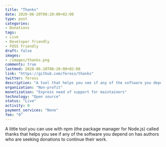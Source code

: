 ```yaml
---
title: "Thanks"
date: 2020-06-20T08:20:00+02:00
type: post
categories:
- Donations
tags:
- Live
- Developer friendly
- FOSS friendly
draft: false
images:
- /images/thanks.png
comments: true
lastmod: 2020-06-20T08:20:00+02:00
link: "https://github.com/feross/thanks"
twitter: feross
description: "A tool that helps you see if any of the software you depend on has authors seeking for donations"
organization: "Non-profit"
monetization: "Express need of support for maintainers"
technology: "Open source"
status: "Live"
activity: 0
payment_services: "None"
fee: "0"
---
```


A little tool you can use with npm (the package manager for Node.js) called thanks that helps you see if any of the software you depend on has authors who are seeking donations to continue their work.<!--more-->

